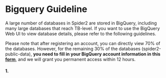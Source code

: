 # Bigquery Guideline

A large number of databases in Spider2 are stored in BigQuery, including many large databases that reach TB-level. If you want to use the BigQuery Web UI to view database details, please refer to the following guidelines.

Please note that after registering an account, you can directly view 70% of the databases. However, for the remaining 30% of the databases (spider2-public-data), **you need to fill in your BigQuery account information in this [form](https://docs.google.com/forms/d/e/1FAIpQLSdrsJX-oDZDL0McIaF-0uypLeO2pYW4SX-qDeNSd88iYR_3Gg/viewform)**, and we will grant you permanent access within 12 hours.

#### 1.